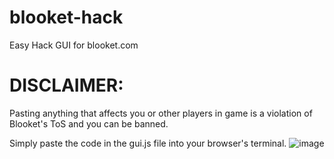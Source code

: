 # blooket-hack
Easy Hack GUI for blooket.com

# DISCLAIMER:
Pasting anything that affects you or other players in game is a violation of Blooket's ToS and you can be banned.

Simply paste the code in the gui.js file into your browser's terminal.
![image](https://github.com/BrydenIsNotSmart/blooket-hack/assets/67612593/e6d89078-3284-4390-9631-9f775146bd6b)
